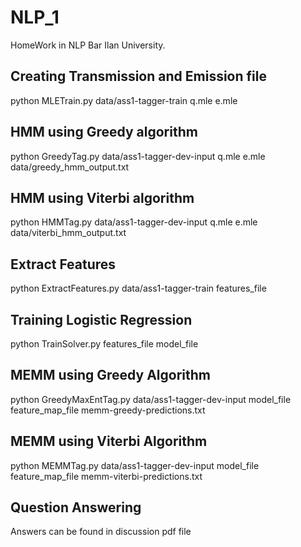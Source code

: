 # NLP_1
HomeWork in NLP Bar Ilan University.

## Creating Transmission and Emission file
python MLETrain.py data/ass1-tagger-train q.mle e.mle

## HMM using Greedy algorithm
python GreedyTag.py data/ass1-tagger-dev-input q.mle e.mle data/greedy_hmm_output.txt

## HMM using Viterbi algorithm
python HMMTag.py data/ass1-tagger-dev-input q.mle e.mle data/viterbi_hmm_output.txt

## Extract Features
python ExtractFeatures.py data/ass1-tagger-train features_file

## Training Logistic Regression
python TrainSolver.py features_file model_file

## MEMM using Greedy Algorithm
python GreedyMaxEntTag.py data/ass1-tagger-dev-input model_file feature_map_file memm-greedy-predictions.txt

## MEMM using Viterbi Algorithm
python MEMMTag.py data/ass1-tagger-dev-input model_file feature_map_file memm-viterbi-predictions.txt

## Question Answering
Answers can be found in discussion pdf file
